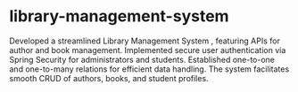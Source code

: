 # library-management-system
Developed a streamlined Library Management System , featuring APIs for author and book management. Implemented secure user authentication via Spring Security for administrators and students. Established one-to-one and one-to-many relations for efficient data handling. The system facilitates smooth CRUD of authors, books, and student profiles.
